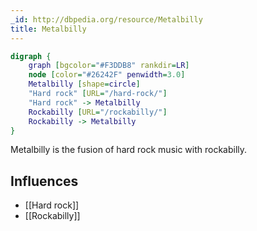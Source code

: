 ```yaml
---
_id: http://dbpedia.org/resource/Metalbilly
title: Metalbilly
---
```


```dot
digraph {
	graph [bgcolor="#F3DDB8" rankdir=LR]
	node [color="#26242F" penwidth=3.0]
	Metalbilly [shape=circle]
	"Hard rock" [URL="/hard-rock/"]
	"Hard rock" -> Metalbilly
	Rockabilly [URL="/rockabilly/"]
	Rockabilly -> Metalbilly
}
```

Metalbilly is the fusion of hard rock music with rockabilly.

## Influences

- [[Hard rock]]
- [[Rockabilly]]
